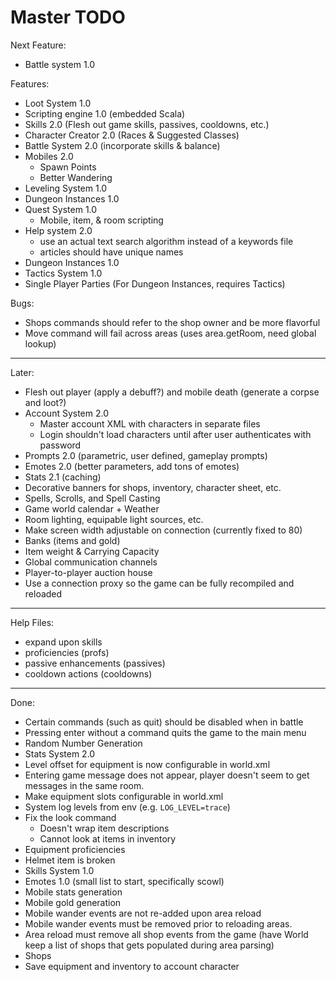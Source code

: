 # Master TODO

Next Feature:
- Battle system 1.0


Features:
- Loot System 1.0
- Scripting engine 1.0 (embedded Scala)
- Skills 2.0 (Flesh out game skills, passives, cooldowns, etc.)
- Character Creator 2.0 (Races & Suggested Classes)
- Battle System 2.0 (incorporate skills & balance)
- Mobiles 2.0
  - Spawn Points
  - Better Wandering
- Leveling System 1.0
- Dungeon Instances 1.0
- Quest System 1.0
  - Mobile, item, & room scripting
- Help system 2.0
  - use an actual text search algorithm instead of a keywords file
  - articles should have unique names
- Dungeon Instances 1.0
- Tactics System 1.0
- Single Player Parties (For Dungeon Instances, requires Tactics)

Bugs:
- Shops commands should refer to the shop owner and be more flavorful
- Move command will fail across areas (uses area.getRoom, need global lookup)

--------------------------------------------------------------------------------

Later:
- Flesh out player (apply a debuff?) and mobile death (generate a corpse and loot?)
- Account System 2.0
  - Master account XML with characters in separate files
  - Login shouldn't load characters until after user authenticates with password
- Prompts 2.0 (parametric, user defined, gameplay prompts)
- Emotes 2.0 (better parameters, add tons of emotes)
- Stats 2.1 (caching)
- Decorative banners for shops, inventory, character sheet, etc.
- Spells, Scrolls, and Spell Casting
- Game world calendar + Weather
- Room lighting, equipable light sources, etc.
- Make screen width adjustable on connection (currently fixed to 80)
- Banks (items and gold)
- Item weight & Carrying Capacity
- Global communication channels
- Player-to-player auction house
- Use a connection proxy so the game can be fully recompiled and reloaded

--------------------------------------------------------------------------------

Help Files:
- expand upon skills
- proficiencies (profs)
- passive enhancements (passives)
- cooldown actions (cooldowns)

--------------------------------------------------------------------------------

Done:
- Certain commands (such as quit) should be disabled when in battle
- Pressing enter without a command quits the game to the main menu
- Random Number Generation
- Stats System 2.0
- Level offset for equipment is now configurable in world.xml
- Entering game message does not appear, player doesn't seem to get messages
  in the same room.
- Make equipment slots configurable in world.xml
- System log levels from env (e.g. `LOG_LEVEL=trace`)
- Fix the look command
  - Doesn't wrap item descriptions
  - Cannot look at items in inventory
- Equipment proficiencies
- Helmet item is broken
- Skills System 1.0
- Emotes 1.0 (small list to start, specifically scowl)
- Mobile stats generation
- Mobile gold generation
- Mobile wander events are not re-added upon area reload
- Mobile wander events must be removed prior to reloading areas.
- Area reload must remove all shop events from the game (have World keep a
  list of shops that gets populated during area parsing)
- Shops
- Save equipment and inventory to account character
